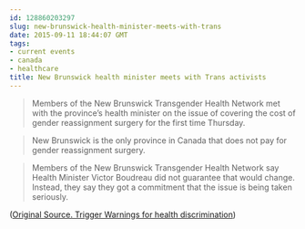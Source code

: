 ```yaml
---
id: 128860203297
slug: new-brunswick-health-minister-meets-with-trans
date: 2015-09-11 18:44:07 GMT
tags:
- current events
- canada
- healthcare
title: New Brunswick health minister meets with Trans activists
---
```

> Members of the New Brunswick Transgender Health Network met with the province’s health minister on the issue of covering the cost of gender reassignment surgery for the first time Thursday.

> New Brunswick is the only province in Canada that does not pay for gender reassignment surgery.

> Members of the New Brunswick Transgender Health Network say Health Minister Victor Boudreau did not guarantee that would change. Instead, they say they got a commitment that the issue is being taken seriously.

([Original Source. Trigger Warnings for health discrimination][1])

[1]: https://web.archive.org/web/20150911115421/http://atlantic.ctvnews.ca/n-b-health-minister-meets-with-transgender-health-network-for-the-first-time-1.2557251